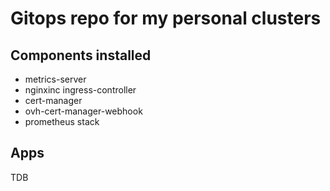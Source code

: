 # Gitops repo for my personal clusters

## Components installed

* metrics-server
* nginxinc ingress-controller
* cert-manager
* ovh-cert-manager-webhook
* prometheus stack

## Apps

TDB
